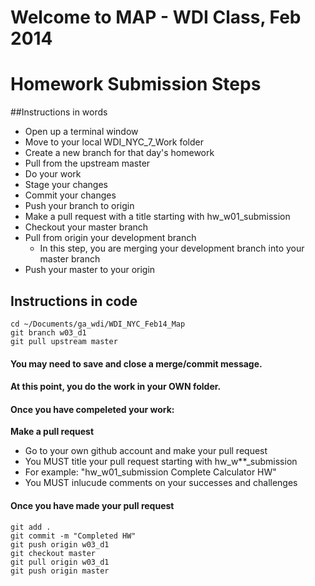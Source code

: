# Welcome to MAP - WDI Class, Feb 2014


# Homework Submission Steps

##Instructions in words

* Open up a terminal window
* Move to your local WDI_NYC_7_Work folder
* Create a new branch for that day's homework
* Pull from the upstream master
* Do your work
* Stage your changes
* Commit your changes
* Push your branch to origin
* Make a pull request with a title starting with hw_w01_submission
* Checkout your master branch
* Pull from origin your development branch
	* In this step, you are merging your development branch into your master branch
* Push your master to your origin


## Instructions in code

```
cd ~/Documents/ga_wdi/WDI_NYC_Feb14_Map
git branch w03_d1
git pull upstream master
```

#### You may need to save and close a merge/commit message.

#### At this point, you do the work in your OWN folder.

#### Once you have compeleted your work:

**Make a pull request**

* Go to your own github account and make your pull request
* You MUST title your pull request starting with hw_w**_submission
* For example: "hw_w01_submission Complete Calculator HW"
* You MUST inlucude comments on your successes and challenges

#### Once you have made your pull request
```
git add .
git commit -m "Completed HW"
git push origin w03_d1
git checkout master
git pull origin w03_d1
git push origin master
```

